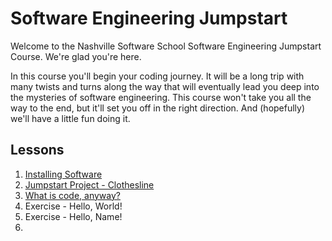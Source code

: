 # Software Engineering Jumpstart

Welcome to the Nashville Software School Software Engineering Jumpstart Course. We're glad you're here.

In this course you'll begin your coding journey. It will be a long trip with many twists and turns along the way that will eventually lead you deep into the mysteries of software engineering. This course won't take you all the way to the end, but it'll set you off in the right direction. And (hopefully) we'll have a little fun doing it.

## Lessons

1. [Installing Software](./lessons/installations.md)
1. [Jumpstart Project - Clothesline](./lessons/clothesline.md)
1. [What is code, anyway?](./lessons/what_is_code.md)
1. Exercise - Hello, World!
1. Exercise - Hello, Name!
1. 


